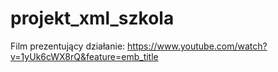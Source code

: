 # projekt_xml_szkola
Film prezentujący działanie: https://www.youtube.com/watch?v=1yUk6cWX8rQ&feature=emb_title
